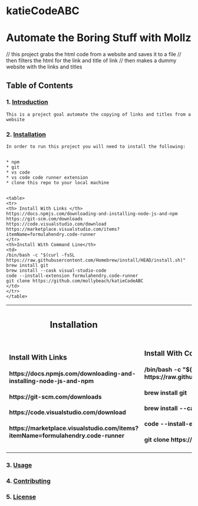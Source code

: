 # katieCodeABC

# Automate the Boring Stuff with Mollz
// this project grabs the html code from a website and saves it to a file
// then filters the html for the link and title of link
// then makes a dummy website with the links and titles
## Table of Contents
### 1. [Introduction](#introduction)
    This is a project goal automate the copying of links and titles from a website


### 2. [Installation](#installation)
    In order to run this project you will need to install the following:


    * npm
    * git
    * vs code
    * vs code code runner extension
    * clone this repo to your local machine


    <table>
    <tr>
    <th> Install With Links </th>
    https://docs.npmjs.com/downloading-and-installing-node-js-and-npm
    https://git-scm.com/downloads
    https://code.visualstudio.com/download
    https://marketplace.visualstudio.com/items?itemName=formulahendry.code-runner
    </tr>
    <th>Install With Command Line</th>
    <td>
    /bin/bash -c "$(curl -fsSL https://raw.githubusercontent.com/Homebrew/install/HEAD/install.sh)"
    brew install git
    brew install --cask visual-studio-code
    code --install-extension formulahendry.code-runner
    git clone https://github.com/mollybeach/katieCodeABC
    </td>
    </tr>
    </table>

  <table>
<th><h2>Installation</h3></th>
<tr>
<td>
    <h3> Install With Links </h3>
    <h4>https://docs.npmjs.com/downloading-and-installing-node-js-and-npm</h4> 
    <h4>https://git-scm.com/downloads</h4>
    <h4>https://code.visualstudio.com/download</h4>
    <h4>https://marketplace.visualstudio.com/items?itemName=formulahendry.code-runner</h4>
</td>

<td>
    <h3>Install With Command Line</h3>
    <h4>/bin/bash -c "$(curl -fsSL https://raw.githubusercontent.com/Homebrew/install/HEAD/install.sh)"</h4>
    <h4>brew install git</h4>
    <h4>brew install --cask visual-studio-code</h4>
    <h4>code --install-extension formulahendry.code-runner</h4>
    <h4>git clone https://github.com/mollybeach/katieCodeABC </h4>
</td>

</table>
   

### 3. [Usage](#usage)
### 4. [Contributing](#contributing)
### 5. [License](#license)
